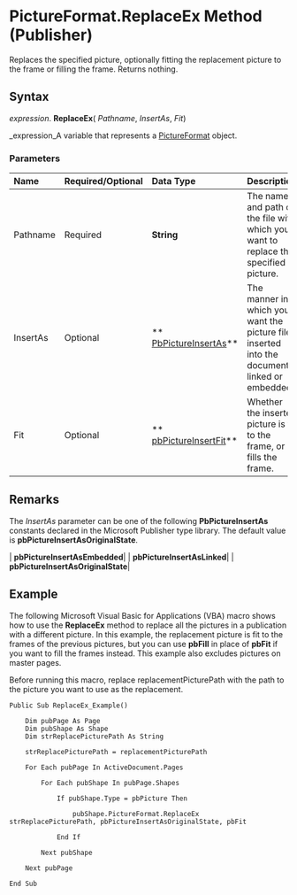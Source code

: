 
# PictureFormat.ReplaceEx Method (Publisher)

Replaces the specified picture, optionally fitting the replacement picture to the frame or filling the frame. Returns nothing.


## Syntax

 _expression_. **ReplaceEx**( _Pathname_,  _InsertAs_,  _Fit_)

 _expression_A variable that represents a  [PictureFormat](aa30ea9d-b91f-acdf-2e60-8a9f506f28b4.md) object.


### Parameters



|**Name**|**Required/Optional**|**Data Type**|**Description**|
|:-----|:-----|:-----|:-----|
|Pathname|Required| **String**|The name and path of the file with which you want to replace the specified picture.|
|InsertAs|Optional| ** [PbPictureInsertAs](210c5813-fd62-f736-779e-85975f6536f2.md)**|The manner in which you want the picture file inserted into the document: linked or embedded.|
|Fit|Optional| ** [pbPictureInsertFit](0c5b495d-ace9-4c87-b045-883b47b56020.md)**|Whether the inserted picture is fit to the frame, or fills the frame.|

## Remarks

The  _InsertAs_ parameter can be one of the following **PbPictureInsertAs** constants declared in the Microsoft Publisher type library. The default value is **pbPictureInsertAsOriginalState**.



| **pbPictureInsertAsEmbedded**|
| **pbPictureInsertAsLinked**|
| **pbPictureInsertAsOriginalState**|

## Example

The following Microsoft Visual Basic for Applications (VBA) macro shows how to use the  **ReplaceEx** method to replace all the pictures in a publication with a different picture. In this example, the replacement picture is fit to the frames of the previous pictures, but you can use **pbFill** in place of **pbFit** if you want to fill the frames instead. This example also excludes pictures on master pages.

Before running this macro, replace replacementPicturePath with the path to the picture you want to use as the replacement.




```
Public Sub ReplaceEx_Example()
    
    Dim pubPage As Page
    Dim pubShape As Shape
    Dim strReplacePicturePath As String
    
    strReplacePicturePath = replacementPicturePath
    
    For Each pubPage In ActiveDocument.Pages
        
        For Each pubShape In pubPage.Shapes
            
            If pubShape.Type = pbPicture Then

                pubShape.PictureFormat.ReplaceEx strReplacePicturePath, pbPictureInsertAsOriginalState, pbFit

            End If
        
        Next pubShape
        
    Next pubPage
            
End Sub

```

